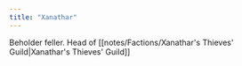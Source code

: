 ```yaml
---
title: "Xanathar"
---
```

Beholder feller. Head of [[notes/Factions/Xanathar's Thieves' Guild|Xanathar's Thieves' Guild]]
